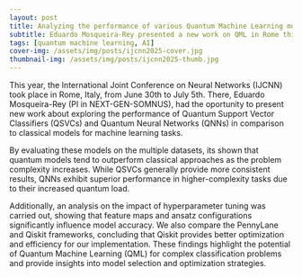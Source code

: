 ```yaml
---
layout: post
title: Analyzing the performance of various Quantum Machine Learning models
subtitle: Eduardo Mosqueira-Rey presented a new work on QML in Rome this summer
tags: [quantum machine learning, AI]
cover-img: /assets/img/posts/ijcnn2025-cover.jpg
thumbnail-img: /assets/img/posts/ijcnn2025-thumb.jpg
---
```


This year, the International Joint Conference on Neural Networks (IJCNN) took place in Rome, Italy, from June 30th to July 5th. There, Eduardo Mosqueira-Rey (PI in NEXT-GEN-SOMNUS), had the oportunity to present new work about exploring the performance of Quantum Support Vector Classifiers (QSVCs) and Quantum Neural Networks (QNNs) in comparison to classical models for machine learning tasks. 

By evaluating these models on the multiple datasets, its shown that quantum models tend to outperform classical approaches as the problem complexity increases. While QSVCs generally provide more consistent results, QNNs exhibit superior performance in higher-complexity tasks due to their increased quantum load. 

Additionally, an analysis on the impact of hyperparameter tuning was carried out, showing that feature maps and ansatz configurations significantly influence model accuracy. We also compare the PennyLane and Qiskit frameworks, concluding that Qiskit provides better optimization and efficiency for our implementation. These findings highlight the potential of Quantum Machine Learning (QML) for complex classification problems and provide insights into model selection and optimization strategies.